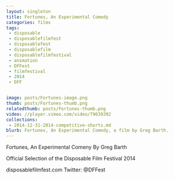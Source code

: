 ```yaml
---
layout: singleton
title: Fortunes, An Experimental Comedy
categories: films
tags:
 - disposable
 - disposablefilmfest
 - disposablefest
 - disposablefilm
 - disposablefilmfestival
 - animation
 - DFFest
 - filmfestival
 - 2014
 - DFF


image: posts/Fortunes-image.png
thumb: posts/Fortunes-thumb.png
relatedthumb: posts/Fortunes-thumb.png
video: //player.vimeo.com/video/79639392
collections:
 - 2014-12-31-2014-competitive-shorts.md
blurb: Fortunes, An Experimental Comedy, a film by Greg Barth.
---
```


Fortunes, An Experimental Comeny
By Greg Barth

Official Selection of the Disposable Film Festival 2014

disposablefilmfest.com
Twitter: @DFFest
